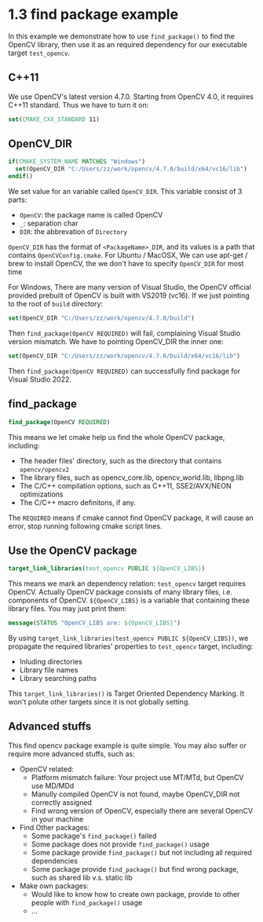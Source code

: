 # 1.3 find package example

In this example we demonstrate how to use `find_package()` to find the OpenCV library, then use it as an required dependency for our executable target `test_opencv`.

## C++11
We use OpenCV's latest version 4.7.0. Starting from OpenCV 4.0, it requires C++11 standard. Thus we have to turn it on:
```cmake
set(CMAKE_CXX_STANDARD 11)
```

## OpenCV_DIR
```cmake
if(CMAKE_SYSTEM_NAME MATCHES "Windows")
  set(OpenCV_DIR "C:/Users/zz/work/opencv/4.7.0/build/x64/vc16/lib")
endif()
```
We set value for an variable called `OpenCV_DIR`. This variable consist of 3 parts:
- `OpenCV`: the package name is called OpenCV
- `_`: separation char
- `DIR`: the abbrevation of `Directory`

`OpenCV_DIR` has the format of `<PackageName>_DIR`, and its values is a path that contains `OpenCVConfig.cmake`.
For Ubuntu / MacOSX, We can use apt-get / brew to install OpenCV, the we don't have to specify `OpenCV_DIR` for most time

For Windows, There are many version of Visual Studio, the OpenCV official provided prebuilt of OpenCV is built with VS2019 (vc16). If we just pointing to the root of `build` directory:
```cmake
set(OpenCV_DIR "C:/Users/zz/work/opencv/4.7.0/build")
```
Then `find_package(OpenCV REQUIRED)` will fail, complaining Visual Studio version mismatch. We have to pointing OpenCV_DIR the inner one:
```cmake
set(OpenCV_DIR "C:/Users/zz/work/opencv/4.7.0/build/x64/vc16/lib")
```
Then `find_package(OpenCV REQUIRED)` can successfully find package for Visual Studio 2022.

## find_package
```cmake
find_package(OpenCV REQUIRED)
```
This means we let cmake help us find the whole OpenCV package, including:
- The header files' directory, such as the directory that contains `opencv/opencv2`
- The library files, such as opencv_core.lib, opencv_world.lib, libpng.lib
- The C/C++ compilation options, such as C++11, SSE2/AVX/NEON optimizations
- The C/C++ macro definitons, if any.

The `REQUIRED` means if cmake cannot find OpenCV package, it will cause an error, stop running following cmake script lines.

## Use the OpenCV package
```cmake
target_link_libraries(test_opencv PUBLIC ${OpenCV_LIBS})
```
This means we mark an dependency relation: `test_opencv` target requires OpenCV. Actually OpenCV package consists of many library files, i.e. components of OpenCV. `${OpenCV_LIBS}` is a variable that containing these library files. You may just print them:

```cmake
message(STATUS "OpenCV_LIBS are: ${OpenCV_LIBS}")
```

By using `target_link_libraries(test_opencv PUBLIC ${OpenCV_LIBS})`, we propagate the required libraries' properties to `test_opencv` target, including:
- Inluding directories
- Library file names
- Library searching paths

This `target_link_libraries()` is Target Oriented Dependency Marking. It won't polute other targets since it is not globally setting.

## Advanced stuffs
This find opencv package example is quite simple. You may also suffer or require more advanced stuffs, such as:
- OpenCV related:
    - Platform mismatch failure: Your project use MT/MTd, but OpenCV use MD/MDd
    - Manully compiled OpenCV is not found, maybe OpenCV_DIR not correctly assigned
    - Find wrong version of OpenCV, especially there are several OpenCV in your machine
- Find Other packages:
    - Some package's `find_package()` failed
    - Some package does not provide `find_package()` usage
    - Some package provide `find_package()` but not including all required dependencies
    - Some package provide `find_package()` but find wrong package, such as shared lib v.s. static lib
- Make own packages:
    - Would like to know how to create own package, provide to other people with `find_package()` usage
    - ...